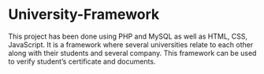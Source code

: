 # University-Framework
This project has been done using PHP and MySQL as well as HTML, CSS, JavaScript. It is a framework where several universities relate to each other along with their students and several company. This framework can be used to verify student’s certificate and documents.
